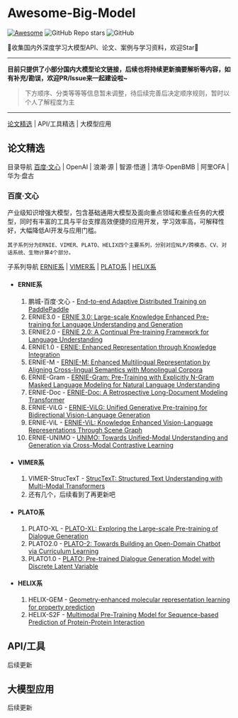 # Awesome-Big-Model

[![Awesome](https://cdn.rawgit.com/sindresorhus/awesome/d7305f38d29fed78fa85652e3a63e154dd8e8829/media/badge.svg)](https://github.com/Awesome-DeepLearning/Big-Model-Collection)
![GitHub Repo stars](https://img.shields.io/github/stars/GT-ZhangAcer/Awesome-Big-Model)
![GitHub](https://img.shields.io/github/license/GT-ZhangAcer/Awesome-Big-Model)

📖收集国内外深度学习大模型API、论文、案例与学习资料，欢迎Star🌟

---

**目前只提供了小部分国内大模型论文链接，后续也将持续更新摘要解析等内容，如有补充/勘误，欢迎PR/Issue来一起建设啦~**

> 下方顺序、分类等等等信息暂未调整，待后续完善后决定顺序规则，暂时以个人了解程度为主
---

[论文精选](https://github.com/GT-ZhangAcer/Awesome-Big-Model/README.md#论文精选) | API/工具精选 | 大模型应用

## 论文精选
目录导航 [百度·文心](https://github.com/GT-ZhangAcer/Awesome-Big-Model/README.md##百度文心) | OpenAI | 浪潮·源 | 智源·悟道 | 清华·OpenBMB | 阿里OFA | 华为·盘古
### 百度·文心
产业级知识增强大模型，包含基础通用大模型及面向重点领域和重点任务的大模型，同时有丰富的工具与平台支撑高效便捷的应用开发，学习效率高，可解释性好，大幅降低AI开发与应用门槛。

```其子系列分为ERNIE、VIMER、PLATO、HELIX四个主要系列，分别对应NLP/跨模态、CV、对话系统、生物计算4个部分。```

子系列导航 [ERNIE系](https://github.com/GT-ZhangAcer/Awesome-Big-Model/README.md#ERNIE系) | [VIMER系](https://github.com/GT-ZhangAcer/Awesome-Big-Model/README.md#VIMER系) | [PLATO系](https://github.com/GT-ZhangAcer/Awesome-Big-Model/README.md#VIMER系) | [HELIX系](https://github.com/GT-ZhangAcer/Awesome-Big-Model/README.md#HELIX系)

* #### ERNIE系
  1. 鹏城-百度·文心 - [End-to-end Adaptive Distributed Training on PaddlePaddle](https://arxiv.org/abs/2112.02752)
  2. ERNIE3.0 - [ERNIE 3.0: Large-scale Knowledge Enhanced Pre-training for Language Understanding and Generation](https://arxiv.org/abs/2107.02137)
  3. ERNIE2.0 - [ERNIE 2.0: A Continual Pre-training Framework for Language Understanding](https://arxiv.org/abs/1907.12412v1)
  4. ERNIE1.0 - [ERNIE: Enhanced Representation through Knowledge Integration](https://arxiv.org/abs/1904.09223)
  5. ERNIE-M - [ERNIE-M: Enhanced Multilingual Representation by Aligning Cross-lingual Semantics with Monolingual Corpora](https://arxiv.org/abs/2012.15674)
  6. ERNIE-Gram - [ERNIE-Gram: Pre-Training with Explicitly N-Gram Masked Language Modeling for Natural Language Understanding](https://aclanthology.org/2021.naacl-main.136)
  7. ERNIE-Doc - [ERNIE-Doc: A Retrospective Long-Document Modeling Transformer](https://arxiv.org/abs/2012.15688)
  8. ERNIE-ViLG - [ERNIE-ViLG: Unified Generative Pre-training for Bidirectional Vision-Language Generation](https://arxiv.org/abs/2112.15283.pdf)
  9. ERNIE-ViL - [ERNIE-ViL: Knowledge Enhanced Vision-Language Representations Through Scene Graph](https://arxiv.org/abs/2006.16934)
  10. ERNIE-UNIMO - [UNIMO: Towards Unified-Modal Understanding and Generation via Cross-Modal Contrastive Learning](https://arxiv.org/pdf/2012.15409.pdf)
* #### VIMER系
  1. VIMER-StrucTexT - [StrucTexT: Structured Text Understanding with Multi-Modal Transformers](https://arxiv.org/abs/2108.02923)
  2. 还有几个，后续看到了再更新吧
* #### PLATO系
  1. PLATO-XL - [PLATO-XL: Exploring the Large-scale Pre-training of Dialogue Generation](https://arxiv.org/abs/2109.09519)
  2. PLATO2.0 - [PLATO-2: Towards Building an Open-Domain Chatbot via Curriculum Learning](https://arxiv.org/abs/2006.16779)
  3. PLATO1.0 - [PLATO: Pre-trained Dialogue Generation Model with Discrete Latent Variable](https://arxiv.org/abs/1910.07931)
* #### HELIX系
  1. HELIX-GEM - [Geometry-enhanced molecular representation learning for property prediction](https://www.nature.com/articles/s42256-021-00438-4)
  2. HELIX-S2F - [Multimodal Pre-Training Model for Sequence-based Prediction of Protein-Protein Interaction](https://proceedings.mlr.press/v165/xue22a.html)

## API/工具
后续更新
## 大模型应用
后续更新
